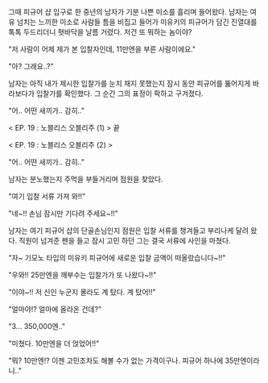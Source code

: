 그때 피규어 샵 입구로 한 중년의 남자가 기분 나쁜 미소를 흘리며 들어왔다.
남자는 여유 넘치는 느끼한 미소로 사람들 틈을 비집고 들어가 미유키의 피규어가 담긴 진열대를 톡톡 두드리더니 혓바닥을 날름 거렸다.
저건 또 뭐하는 놈이야?

"저 사람이 어제 제가 본 입찰자인데, 11만엔을 부른 사람이에요." 

"아? 그래요..?" 

남자는 아직 내가 제시한 입찰가를 눈치 채지 못했는지 잠시 동안 피규어를 뚫어지게 바라보다가 입찰가를 확인했다.
그 순간 그의 표정이 팍하고 구겨졌다.

"어.. 어떤 새끼가.. 감히.."

< EP. 19 : 노블리스 오블리주 (1) > 끝

< EP. 19 : 노블리스 오블리주 (2) >

"어.. 어떤 새끼가.. 감히.." 

남자는 분노했는지 주먹을 부들거리며 점원을 찾았다.

"여기 입찰 서류 가져 와!!" 

"네~!! 손님 잠시만 기다려 주세요~!!" 

남자는 여기 피규어 샵의 단골손님인지 점원은 입찰 서류를 챙겨들고 부리나케 달려 왔다.
직원이 넘겨준 펜을 들고 잠시 고민 하던 그는 결국 서류에 사인을 마쳤다.

"자~ 기모노 타입의 미유키 피규어에 새로운 입찰 금액이 떠올랐습니다~!!" 

"우와!! 25만엔을 깨부수는 입찰가가 또 나왔다~!!" 

"이야~!! 저 신인 누군지 몰라도 계 탔다. 계 탔어!!" 

"얼마야!? 얼마에 올라온 건데?" 

"3... 350,000엔.." 

"미쳤다. 10만엔을 더 얹었어!!" 

"뭐? 10만엔!? 이젠 고민조차도 해볼 수가 없는 가격이구나. 피규어 하나에 35만엔이라니.." 